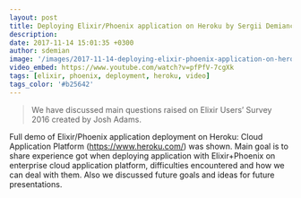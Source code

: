 ```yaml
---
layout: post
title: Deploying Elixir/Phoenix application on Heroku by Sergii Demianchuk
description:
date: 2017-11-14 15:01:35 +0300
author: sdemian
image: '/images/2017-11-14-deploying-elixir-phoenix-application-on-heroku-by-sergii-demianchuk.jpg'
video_embed: https://www.youtube.com/watch?v=pfPfV-7cgXk
tags: [elixir, phoenix, deployment, heroku, video]
tags_color: '#b25642'
---
```


> We have discussed main questions raised on Elixir Users’ Survey 2016 created by Josh Adams.

Full demo of Elixir/Phoenix application deployment on Heroku: Cloud Application Platform (https://www.heroku.com/) was shown.
Main goal is to share experience got when deploying application with Elixir+Phoenix on enterprise cloud application platform, difficulties encountered and how we can deal with them. Also we discussed future goals and ideas for future presentations.
